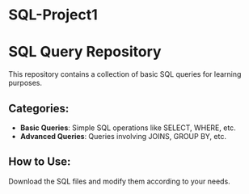 # SQL-Project1
# SQL Query Repository

This repository contains a collection of basic SQL queries for learning purposes.

## Categories:
- **Basic Queries**: Simple SQL operations like SELECT, WHERE, etc.
- **Advanced Queries**: Queries involving JOINS, GROUP BY, etc.

## How to Use:
Download the SQL files and modify them according to your needs.
